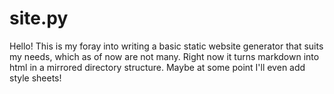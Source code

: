 # site.py

Hello! This is my foray into writing a basic static website generator that suits my needs, which as of now are not many. Right now it turns markdown into html in a mirrored directory structure. Maybe at some point I'll even add style sheets!
